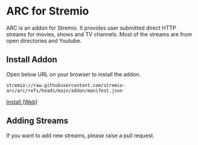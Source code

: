 # ARC for Stremio
ARC is an addon for Stremio. It provides user submitted direct HTTP streams for movies, shows and TV channels. Most of the streams are from open directories and Youtube.

## Install Addon
Open below URL on your browser to install the addon.
```
stremio://raw.githubusercontent.com/stremio-arc/arc/refs/heads/main/addon/manifest.json
```
[Install (Web)](https://web.stremio.com/#/addons?addon=https://raw.githubusercontent.com/stremio-arc/arc/refs/heads/main/addon/manifest.json)

## Adding Streams
If you want to add new streams, please raise a pull request.
